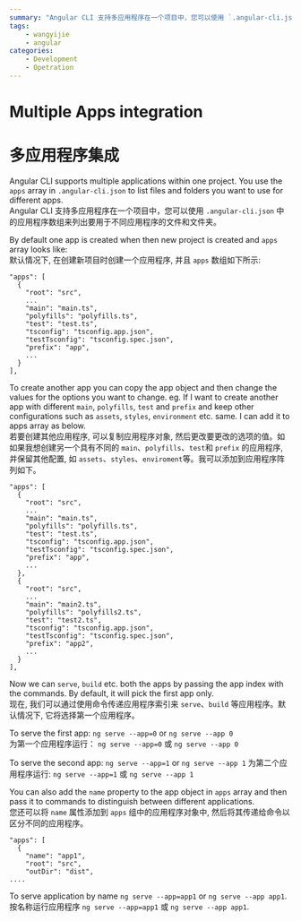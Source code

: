 ```yaml
---
summary: "Angular CLI 支持多应用程序在一个项目中，您可以使用 `.angular-cli.json` 中的应用程序数组来列出要用于不同应用程序的文件和文件夹。"
tags:
    - wangyijie
    - angular
categories:
    - Development
    - Opetration
---
```

# Multiple Apps integration
# 多应用程序集成

Angular CLI supports multiple applications within one project.
You use the `apps` array in `.angular-cli.json` to list files and folders you want to use for different apps.  
Angular CLI 支持多应用程序在一个项目中，您可以使用 `.angular-cli.json` 中的应用程序数组来列出要用于不同应用程序的文件和文件夹。


By default one app is created when then new project is created and `apps` array looks like:  
默认情况下, 在创建新项目时创建一个应用程序, 并且 `apps` 数组如下所示:
```
"apps": [
  {
    "root": "src",
    ...
    "main": "main.ts",
    "polyfills": "polyfills.ts",
    "test": "test.ts",
    "tsconfig": "tsconfig.app.json",
    "testTsconfig": "tsconfig.spec.json",
    "prefix": "app",
    ...
  }
],
```

To create another app you can copy the app object and then change the values for the options you want to change. eg. If I want to create another app with different `main`, `polyfills`, `test` and `prefix` and keep other configurations such as `assets`, `styles`, `environment` etc. same. I can add it to apps array as below.  
若要创建其他应用程序, 可以复制应用程序对象, 然后更改要更改的选项的值。如如果我想创建另一个具有不同的 `main`、`polyfills`、`test`和 `prefix` 的应用程序, 并保留其他配置, 如 `assets`、`styles`、`enviroment`等。我可以添加到应用程序阵列如下。

```
"apps": [
  {
    "root": "src",
    ...
    "main": "main.ts",
    "polyfills": "polyfills.ts",
    "test": "test.ts",
    "tsconfig": "tsconfig.app.json",
    "testTsconfig": "tsconfig.spec.json",
    "prefix": "app",
    ...
  },
  {
    "root": "src",
    ...
    "main": "main2.ts",
    "polyfills": "polyfills2.ts",
    "test": "test2.ts",
    "tsconfig": "tsconfig.app.json",
    "testTsconfig": "tsconfig.spec.json",
    "prefix": "app2",
    ...
  }  
],
```
Now we can `serve`, `build` etc. both the apps by passing the app index with the commands. By default, it will pick the first app only.  
现在, 我们可以通过使用命令传递应用程序索引来 `serve`、`build` 等应用程序。默认情况下, 它将选择第一个应用程序。

To serve the first app: `ng serve --app=0` or `ng serve --app 0`  
为第一个应用程序运行： `ng serve --app=0` 或 `ng serve --app 0` 

To serve the second app: `ng serve --app=1` or `ng serve --app 1`
为第二个应用程序运行: `ng serve --app=1` 或 `ng serve --app 1`

You can also add the `name` property to the app object in `apps` array and then pass it to commands to distinguish between different applications.  
您还可以将 `name` 属性添加到 `apps` 组中的应用程序对象中, 然后将其传递给命令以区分不同的应用程序。

```
"apps": [
  {
    "name": "app1",
    "root": "src",
    "outDir": "dist",
....
```
To serve application by name `ng serve --app=app1` or `ng serve --app app1`.  
按名称运行应用程序 `ng serve --app=app1` 或 `ng serve --app app1`. 
